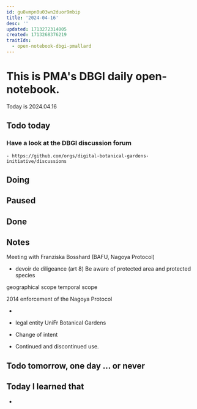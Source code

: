 ```yaml
---
id: gu8vmpn0u03wn2duor9mbip
title: '2024-04-16'
desc: ''
updated: 1713272314005
created: 1713268376219
traitIds:
  - open-notebook-dbgi-pmallard
---
```



# This is PMA's DBGI daily open-notebook.

Today is 2024.04.16

## Todo today

### Have a look at the DBGI discussion forum
    - https://github.com/orgs/digital-botanical-gardens-initiative/discussions
###
###

## Doing

## Paused

## Done

## Notes


Meeting with Franziska Bosshard (BAFU, Nagoya Protocol)

- devoir de diligeance (art 8)
Be aware of protected area and protected species

geographical scope
temporal scope

2014 enforcement of the Nagoya Protocol

- 

- legal entity UniFr Botanical Gardens

- Change of intent 

- Continued and discontinued use.





## Todo tomorrow, one day ... or never

###
###
###


## Today I learned that

-

